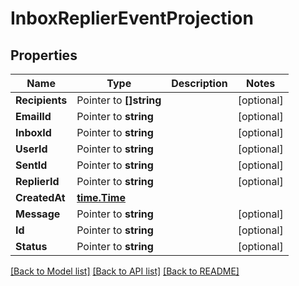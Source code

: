 # InboxReplierEventProjection

## Properties

Name | Type | Description | Notes
------------ | ------------- | ------------- | -------------
**Recipients** | Pointer to **[]string** |  | [optional] 
**EmailId** | Pointer to **string** |  | [optional] 
**InboxId** | Pointer to **string** |  | [optional] 
**UserId** | Pointer to **string** |  | [optional] 
**SentId** | Pointer to **string** |  | [optional] 
**ReplierId** | Pointer to **string** |  | [optional] 
**CreatedAt** | [**time.Time**](time.Time) |  | 
**Message** | Pointer to **string** |  | [optional] 
**Id** | Pointer to **string** |  | [optional] 
**Status** | Pointer to **string** |  | [optional] 

[[Back to Model list]](../README#documentation-for-models) [[Back to API list]](../README#documentation-for-api-endpoints) [[Back to README]](../README)


